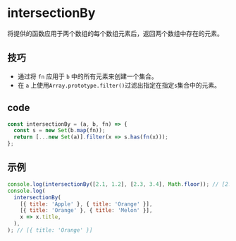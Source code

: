 # intersectionBy

将提供的函数应用于两个数组的每个数组元素后，返回两个数组中存在的元素。

## 技巧

- 通过将 `fn` 应用于 `b` 中的所有元素来创建一个集合。
- 在 `a` 上使用`Array.prototype.filter()`过滤出指定在指定`s`集合中的元素。

## code

```js
const intersectionBy = (a, b, fn) => {
  const s = new Set(b.map(fn));
  return [...new Set(a)].filter(x => s.has(fn(x)));
};
```

## 示例

```js
console.log(intersectionBy([2.1, 1.2], [2.3, 3.4], Math.floor)); // [2.1]
console.log(
  intersectionBy(
    [{ title: 'Apple' }, { title: 'Orange' }],
    [{ title: 'Orange' }, { title: 'Melon' }],
    x => x.title,
  ),
); // [{ title: 'Orange' }]
```
